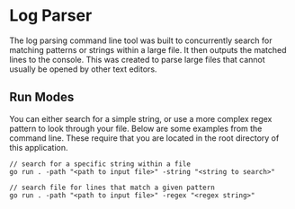 # Log Parser
The log parsing command line tool was built to concurrently search for matching patterns or strings within a large file. It then outputs the matched lines to the console. This was created to parse large files that cannot usually be opened by other text editors. 

## Run Modes
You can either search for a simple string, or use a more complex regex pattern to look through your file. Below are some examples from the command line. These require that you are located in the root directory of this application.

    // search for a specific string within a file
    go run . -path "<path to input file>" -string "<string to search>"

    // search file for lines that match a given pattern
    go run . -path "<path to input file>" -regex "<regex string>"